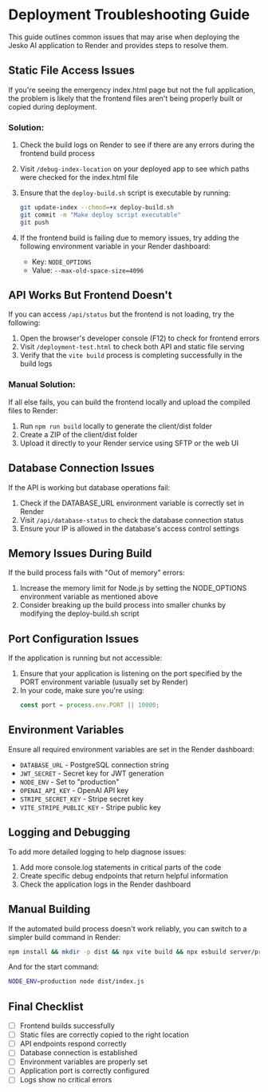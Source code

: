 # Deployment Troubleshooting Guide

This guide outlines common issues that may arise when deploying the Jesko AI application to Render and provides steps to resolve them.

## Static File Access Issues

If you're seeing the emergency index.html page but not the full application, the problem is likely that the frontend files aren't being properly built or copied during deployment.

### Solution:

1. Check the build logs on Render to see if there are any errors during the frontend build process
2. Visit `/debug-index-location` on your deployed app to see which paths were checked for the index.html file
3. Ensure that the `deploy-build.sh` script is executable by running:
   ```bash
   git update-index --chmod=+x deploy-build.sh
   git commit -m "Make deploy script executable"
   git push
   ```

4. If the frontend build is failing due to memory issues, try adding the following environment variable in your Render dashboard:
   - Key: `NODE_OPTIONS`
   - Value: `--max-old-space-size=4096`

## API Works But Frontend Doesn't

If you can access `/api/status` but the frontend is not loading, try the following:

1. Open the browser's developer console (F12) to check for frontend errors
2. Visit `/deployment-test.html` to check both API and static file serving
3. Verify that the `vite build` process is completing successfully in the build logs

### Manual Solution:

If all else fails, you can build the frontend locally and upload the compiled files to Render:

1. Run `npm run build` locally to generate the client/dist folder
2. Create a ZIP of the client/dist folder
3. Upload it directly to your Render service using SFTP or the web UI

## Database Connection Issues

If the API is working but database operations fail:

1. Check if the DATABASE_URL environment variable is correctly set in Render
2. Visit `/api/database-status` to check the database connection status
3. Ensure your IP is allowed in the database's access control settings

## Memory Issues During Build

If the build process fails with "Out of memory" errors:

1. Increase the memory limit for Node.js by setting the NODE_OPTIONS environment variable as mentioned above
2. Consider breaking up the build process into smaller chunks by modifying the deploy-build.sh script

## Port Configuration Issues

If the application is running but not accessible:

1. Ensure that your application is listening on the port specified by the PORT environment variable (usually set by Render)
2. In your code, make sure you're using:
   ```javascript
   const port = process.env.PORT || 10000;
   ```

## Environment Variables

Ensure all required environment variables are set in the Render dashboard:

- `DATABASE_URL` - PostgreSQL connection string
- `JWT_SECRET` - Secret key for JWT generation
- `NODE_ENV` - Set to "production"
- `OPENAI_API_KEY` - OpenAI API key
- `STRIPE_SECRET_KEY` - Stripe secret key
- `VITE_STRIPE_PUBLIC_KEY` - Stripe public key

## Logging and Debugging

To add more detailed logging to help diagnose issues:

1. Add more console.log statements in critical parts of the code
2. Create specific debug endpoints that return helpful information
3. Check the application logs in the Render dashboard

## Manual Building

If the automated build process doesn't work reliably, you can switch to a simpler build command in Render:

```bash
npm install && mkdir -p dist && npx vite build && npx esbuild server/production-server.ts --platform=node --packages=external --bundle --format=esm --outfile=dist/index.js && cp -r client/dist/* dist/public/
```

And for the start command:

```bash
NODE_ENV=production node dist/index.js
```

## Final Checklist

- [ ] Frontend builds successfully
- [ ] Static files are correctly copied to the right location
- [ ] API endpoints respond correctly
- [ ] Database connection is established
- [ ] Environment variables are properly set
- [ ] Application port is correctly configured
- [ ] Logs show no critical errors